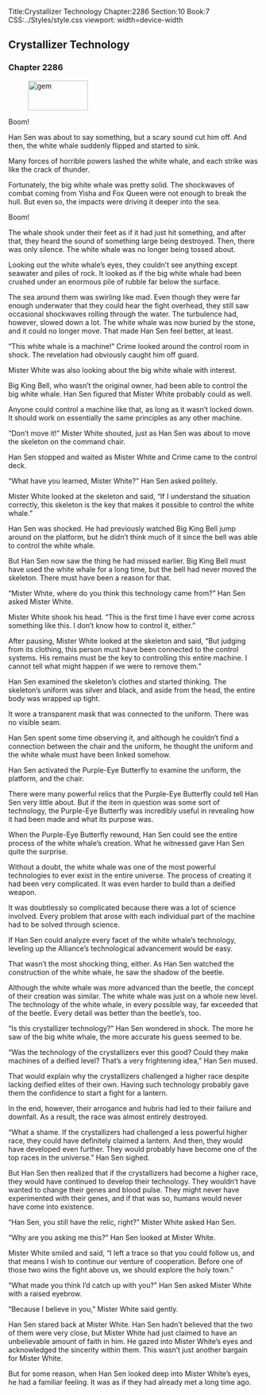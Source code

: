Title:Crystallizer Technology 
Chapter:2286 
Section:10 
Book:7 
CSS:../Styles/style.css 
viewport: width=device-width
  
## Crystallizer Technology
### Chapter 2286 
<figure>
	<img src="../Images/gem.gif" alt="gem" id="gem" width="120" height="60" />
</figure>
  

  
  Boom!

Han Sen was about to say something, but a scary sound cut him off. And then, the white whale suddenly flipped and started to sink.

Many forces of horrible powers lashed the white whale, and each strike was like the crack of thunder.

Fortunately, the big white whale was pretty solid. The shockwaves of combat coming from Yisha and Fox Queen were not enough to break the hull. But even so, the impacts were driving it deeper into the sea.

Boom!

The whale shook under their feet as if it had just hit something, and after that, they heard the sound of something large being destroyed. Then, there was only silence. The white whale was no longer being tossed about.

Looking out the white whale’s eyes, they couldn’t see anything except seawater and piles of rock. It looked as if the big white whale had been crushed under an enormous pile of rubble far below the surface.

The sea around them was swirling like mad. Even though they were far enough underwater that they could hear the fight overhead, they still saw occasional shockwaves rolling through the water. The turbulence had, however, slowed down a lot. The white whale was now buried by the stone, and it could no longer move. That made Han Sen feel better, at least.

“This white whale is a machine!” Crime looked around the control room in shock. The revelation had obviously caught him off guard.

Mister White was also looking about the big white whale with interest.

Big King Bell, who wasn’t the original owner, had been able to control the big white whale. Han Sen figured that Mister White probably could as well.

Anyone could control a machine like that, as long as it wasn’t locked down. It should work on essentially the same principles as any other machine.

“Don’t move it!” Mister White shouted, just as Han Sen was about to move the skeleton on the command chair.

Han Sen stopped and waited as Mister White and Crime came to the control deck.

“What have you learned, Mister White?” Han Sen asked politely.

Mister White looked at the skeleton and said, “If I understand the situation correctly, this skeleton is the key that makes it possible to control the white whale.”

Han Sen was shocked. He had previously watched Big King Bell jump around on the platform, but he didn’t think much of it since the bell was able to control the white whale.

But Han Sen now saw the thing he had missed earlier. Big King Bell must have used the white whale for a long time, but the bell had never moved the skeleton. There must have been a reason for that.

“Mister White, where do you think this technology came from?” Han Sen asked Mister White.

Mister White shook his head. “This is the first time I have ever come across something like this. I don’t know how to control it, either.”

After pausing, Mister White looked at the skeleton and said, “But judging from its clothing, this person must have been connected to the control systems. His remains must be the key to controlling this entire machine. I cannot tell what might happen if we were to remove them.”

Han Sen examined the skeleton’s clothes and started thinking. The skeleton’s uniform was silver and black, and aside from the head, the entire body was wrapped up tight.

It wore a transparent mask that was connected to the uniform. There was no visible seam.

Han Sen spent some time observing it, and although he couldn’t find a connection between the chair and the uniform, he thought the uniform and the white whale must have been linked somehow.

Han Sen activated the Purple-Eye Butterfly to examine the uniform, the platform, and the chair.

There were many powerful relics that the Purple-Eye Butterfly could tell Han Sen very little about. But if the item in question was some sort of technology, the Purple-Eye Butterfly was incredibly useful in revealing how it had been made and what its purpose was.

When the Purple-Eye Butterfly rewound, Han Sen could see the entire process of the white whale’s creation. What he witnessed gave Han Sen quite the surprise.

Without a doubt, the white whale was one of the most powerful technologies to ever exist in the entire universe. The process of creating it had been very complicated. It was even harder to build than a deified weapon.

It was doubtlessly so complicated because there was a lot of science involved. Every problem that arose with each individual part of the machine had to be solved through science.

If Han Sen could analyze every facet of the white whale’s technology, leveling up the Alliance’s technological advancement would be easy.

That wasn’t the most shocking thing, either. As Han Sen watched the construction of the white whale, he saw the shadow of the beetle.

Although the white whale was more advanced than the beetle, the concept of their creation was similar. The white whale was just on a whole new level. The technology of the white whale, in every possible way, far exceeded that of the beetle. Every detail was better than the beetle’s, too.

“Is this crystallizer technology?” Han Sen wondered in shock. The more he saw of the big white whale, the more accurate his guess seemed to be.

“Was the technology of the crystallizers ever this good? Could they make machines of a deified level? That’s a very frightening idea,” Han Sen mused.

That would explain why the crystallizers challenged a higher race despite lacking deified elites of their own. Having such technology probably gave them the confidence to start a fight for a lantern.

In the end, however, their arrogance and hubris had led to their failure and downfall. As a result, the race was almost entirely destroyed.

“What a shame. If the crystallizers had challenged a less powerful higher race, they could have definitely claimed a lantern. And then, they would have developed even further. They would probably have become one of the top races in the universe.” Han Sen sighed.

But Han Sen then realized that if the crystallizers had become a higher race, they would have continued to develop their technology. They wouldn’t have wanted to change their genes and blood pulse. They might never have experimented with their genes, and if that was so, humans would never have come into existence.

“Han Sen, you still have the relic, right?” Mister White asked Han Sen.

“Why are you asking me this?” Han Sen looked at Mister White.

Mister White smiled and said, “I left a trace so that you could follow us, and that means I wish to continue our venture of cooperation. Before one of those two wins the fight above us, we should explore the holy town.”

“What made you think I’d catch up with you?” Han Sen asked Mister White with a raised eyebrow.

“Because I believe in you,” Mister White said gently.

Han Sen stared back at Mister White. Han Sen hadn’t believed that the two of them were very close, but Mister White had just claimed to have an unbelievable amount of faith in him. He gazed into Mister White’s eyes and acknowledged the sincerity within them. This wasn’t just another bargain for Mister White.

But for some reason, when Han Sen looked deep into Mister White’s eyes, he had a familiar feeling. It was as if they had already met a long time ago.

